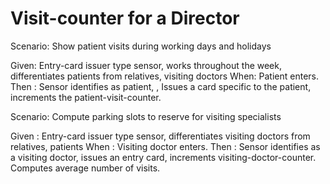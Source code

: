 # Visit-counter for a Director

Scenario: Show patient visits during working days and holidays

  Given: Entry-card issuer type sensor, works throughout the week,
  differentiates patients from relatives, visiting doctors
  When: Patient enters.
  Then : Sensor identifies as patient, , Issues a card specific to 
  the patient, increments the patient-visit-counter.

Scenario: Compute parking slots to reserve for visiting specialists

  Given : Entry-card issuer type sensor, differentiates visiting 
  doctors from relatives, patients
  When : Visiting doctor enters.
  Then : Sensor identifies as a visiting doctor, issues an entry card,
  increments visiting-doctor-counter. Computes average number of visits.
